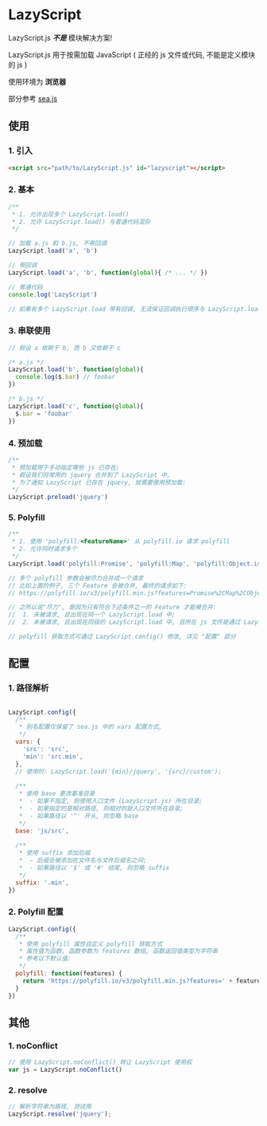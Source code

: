 # LazyScript
LazyScript.js ***不是*** 模块解决方案!

LazyScript.js 用于按需加载 JavaScript ( 正经的 js 文件或代码, 不能是定义模块的 js ) 

使用环境为 **浏览器**

部分参考 [sea.js](https://github.com/seajs/seajs)



## 使用

### 1. 引入

```html
<script src="path/to/LazyScript.js" id="lazyscript"></script>
```



### 2. 基本

```javascript
/**
 * 1. 允许出现多个 LazyScript.load()
 * 2. 允许 LazyScript.load() 与普通代码混杂
 */

// 加载 a.js 和 b.js, 不带回调
LazyScript.load('a', 'b')

// 带回调
LazyScript.load('a', 'b', function(global){ /* ... */ })

// 普通代码
console.log('LazyScript')

// 如果有多个 LazyScript.load 带有回调, 无法保证回调执行顺序与 LazyScript.load 出现顺序一致!

```



### 3. 串联使用

```javascript
// 假设 a 依赖于 b, 而 b 又依赖于 c

/* a.js */
LazyScript.load('b', function(global){ 
  console.log($.bar) // foobar
})

/* b.js */
LazyScript.load('c', function(global){
  $.bar = 'foobar'
})

```



### 4. 预加载

```javascript
/**
 * 预加载用于手动指定哪些 js 已存在;
 * 假设我们将常用的 jquery 合并到了 LazyScript 中,
 * 为了通知 LazyScript 已存在 jquery, 就需要使用预加载:
 */
LazyScript.preload('jquery')

```



### 5. Polyfill

```javascript
/**
 * 1. 使用 'polyfill:<FeatureName>' 从 polyfill.io 请求 polyfill
 * 2. 允许同时请求多个
 */
LazyScript.load('polyfill:Promise', 'polyfill:Map', 'polyfill:Object.is')

// 多个 polyfill 参数会被尽力合并成一个请求
// 比如上面的例子, 三个 Feature 会被合并, 最终的请求如下:
// https://polyfill.io/v3/polyfill.min.js?features=Promise%2CMap%2CObject.is

// 之所以说"尽力", 是因为只有符合下述条件之一的 Feature 才能被合并:
//  1. 未被请求, 且出现在同一个 LazyScript.load 中;
//  2. 未被请求, 且出现在同级的 LazyScript.load 中, 且所在 js 文件是通过 LazyScript.load 加载的;

// polyfill 获取方式可通过 LazyScript.config() 修改, 详见 "配置" 部分

```



## 配置

### 1. 路径解析

```javascript

LazyScript.config({
  /**
   * 别名配置仅保留了 sea.js 中的 vars 配置方式,
   */
  vars: {
    'src': 'src',
    'min': 'src.min',
  },
  // 使用时: LazyScript.load('{min}/jquery', '{src}/custom');
  
  /**
   * 使用 base 更改基准目录
   *  - 如果不指定, 则使用入口文件 (LazyScript.js) 所在目录;
   *  - 如果指定的是相对路径, 则相对的是入口文件所在目录;
   *  - 如果路径以 '^' 开头, 则忽略 base
   */
  base: 'js/src',
  
  /**
   * 使用 suffix 添加后缀
   *  - 后缀会被添加在文件名与文件后缀名之间;
   *  - 如果路径以 '$' 或 '#' 结尾, 则忽略 suffix
   */
  suffix: '.min',
})

```



### 2. Polyfill 配置

```javascript
LazyScript.config({
  /**
   * 使用 polyfill 属性自定义 polyfill 获取方式
   * 属性值为函数, 函数参数为 features 数组, 函数返回值类型为字符串
   * 参考以下默认值:
   */
  polyfill: function(features) {
    return 'https://polyfill.io/v3/polyfill.min.js?features=' + features.join('%2C');
  }
})
```



## 其他

### 1. noConflict

```javascript
// 使用 LazyScript.noConflict() 转让 LazyScript 使用权
var js = LazyScript.noConflict()

```



### 2. resolve

```javascript
// 解析字符串为路径, 测试用
LazyScript.resolve('jquery');

```
